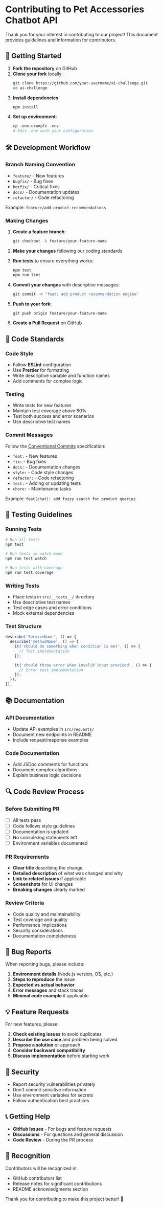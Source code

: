 # Contributing to Pet Accessories Chatbot API

Thank you for your interest in contributing to our project! This document provides guidelines and information for contributors.

## 🚀 Getting Started

1. **Fork the repository** on GitHub
2. **Clone your fork** locally:
   ```bash
   git clone https://github.com/your-username/ai-challenge.git
   cd ai-challenge
   ```
3. **Install dependencies**:
   ```bash
   npm install
   ```
4. **Set up environment**:
   ```bash
   cp .env.example .env
   # Edit .env with your configuration
   ```

## 🛠️ Development Workflow

### Branch Naming Convention
- `feature/` - New features
- `bugfix/` - Bug fixes
- `hotfix/` - Critical fixes
- `docs/` - Documentation updates
- `refactor/` - Code refactoring

Example: `feature/add-product-recommendations`

### Making Changes

1. **Create a feature branch**:
   ```bash
   git checkout -b feature/your-feature-name
   ```

2. **Make your changes** following our coding standards

3. **Run tests** to ensure everything works:
   ```bash
   npm test
   npm run lint
   ```

4. **Commit your changes** with descriptive messages:
   ```bash
   git commit -m "feat: add product recommendation engine"
   ```

5. **Push to your fork**:
   ```bash
   git push origin feature/your-feature-name
   ```

6. **Create a Pull Request** on GitHub

## 📝 Code Standards

### Code Style
- Follow **ESLint** configuration
- Use **Prettier** for formatting
- Write descriptive variable and function names
- Add comments for complex logic

### Testing
- Write tests for new features
- Maintain test coverage above 80%
- Test both success and error scenarios
- Use descriptive test names

### Commit Messages
Follow the [Conventional Commits](https://www.conventionalcommits.org/) specification:

- `feat:` - New features
- `fix:` - Bug fixes
- `docs:` - Documentation changes
- `style:` - Code style changes
- `refactor:` - Code refactoring
- `test:` - Adding or updating tests
- `chore:` - Maintenance tasks

Example: `feat(chat): add fuzzy search for product queries`

## 🧪 Testing Guidelines

### Running Tests
```bash
# Run all tests
npm test

# Run tests in watch mode
npm run test:watch

# Run tests with coverage
npm run test:coverage
```

### Writing Tests
- Place tests in `src/__tests__/` directory
- Use descriptive test names
- Test edge cases and error conditions
- Mock external dependencies

### Test Structure
```javascript
describe('ServiceName', () => {
  describe('methodName', () => {
    it('should do something when condition is met', () => {
      // Test implementation
    });

    it('should throw error when invalid input provided', () => {
      // Error test implementation
    });
  });
});
```

## 📚 Documentation

### API Documentation
- Update API examples in `src/requests/`
- Document new endpoints in README
- Include request/response examples

### Code Documentation
- Add JSDoc comments for functions
- Document complex algorithms
- Explain business logic decisions

## 🔍 Code Review Process

### Before Submitting PR
- [ ] All tests pass
- [ ] Code follows style guidelines
- [ ] Documentation is updated
- [ ] No console.log statements left
- [ ] Environment variables documented

### PR Requirements
- **Clear title** describing the change
- **Detailed description** of what was changed and why
- **Link to related issues** if applicable
- **Screenshots** for UI changes
- **Breaking changes** clearly marked

### Review Criteria
- Code quality and maintainability
- Test coverage and quality
- Performance implications
- Security considerations
- Documentation completeness

## 🐛 Bug Reports

When reporting bugs, please include:

1. **Environment details** (Node.js version, OS, etc.)
2. **Steps to reproduce** the issue
3. **Expected vs actual behavior**
4. **Error messages** and stack traces
5. **Minimal code example** if applicable

## 💡 Feature Requests

For new features, please:

1. **Check existing issues** to avoid duplicates
2. **Describe the use case** and problem being solved
3. **Propose a solution** or approach
4. **Consider backward compatibility**
5. **Discuss implementation** before starting work

## 🚨 Security

- Report security vulnerabilities privately
- Don't commit sensitive information
- Use environment variables for secrets
- Follow authentication best practices

## 📞 Getting Help

- **GitHub Issues** - For bugs and feature requests
- **Discussions** - For questions and general discussion
- **Code Review** - During the PR process

## 🎉 Recognition

Contributors will be recognized in:
- GitHub contributors list
- Release notes for significant contributions
- README acknowledgments section

Thank you for contributing to make this project better! 🐾

